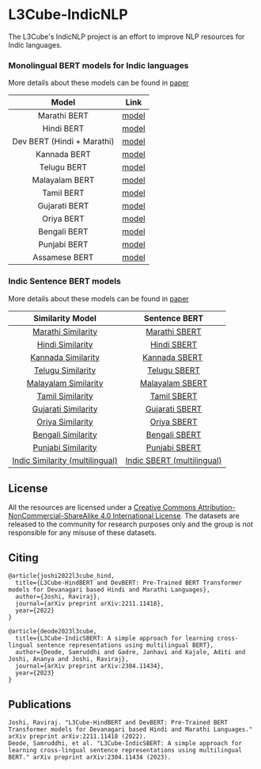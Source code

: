 # L3Cube-IndicNLP
The L3Cube's IndicNLP project is an effort to improve NLP resources for Indic languages.

### Monolingual BERT models for Indic languages
More details about these models can be found in <a href="https://arxiv.org/abs/2211.11418"> paper </a>

|Model|Link|
|:--------:|:----:|
|Marathi BERT|<a href='https://huggingface.co/l3cube-pune/marathi-bert-v2'> model </a>|
|Hindi BERT|<a href='https://huggingface.co/l3cube-pune/hindi-bert-v2'> model </a>|
|Dev BERT (Hindi + Marathi)|<a href='https://huggingface.co/l3cube-pune/hindi-marathi-dev-bert'> model </a>|
|Kannada BERT|<a href='https://huggingface.co/l3cube-pune/kannada-bert'> model </a>|
|Telugu BERT|<a href='https://huggingface.co/l3cube-pune/telugu-bert'> model </a>|
|Malayalam BERT|<a href='https://huggingface.co/l3cube-pune/malayalam-bert'> model </a>|
|Tamil BERT|<a href='https://huggingface.co/l3cube-pune/tamil-bert'> model </a>|
|Gujarati BERT|<a href='https://huggingface.co/l3cube-pune/gujarati-bert'> model </a>|
|Oriya BERT|<a href='https://huggingface.co/l3cube-pune/odia-bert'> model </a>|
|Bengali BERT|<a href='https://huggingface.co/l3cube-pune/bengali-bert'> model </a>|
|Punjabi BERT|<a href='https://huggingface.co/l3cube-pune/punjabi-bert'> model </a>|
|Assamese BERT|<a href='https://huggingface.co/l3cube-pune/assamese-bert'> model </a>|

### Indic Sentence BERT models
More details about these models can be found in <a href="https://arxiv.org/abs/2304.11434"> paper </a>

|Similarity Model|Sentence BERT|
|:--------:|:--------:|
|<a href='https://huggingface.co/l3cube-pune/marathi-sentence-similarity-sbert'> Marathi Similarity </a> |<a href='https://huggingface.co/l3cube-pune/marathi-sentence-bert-nli'> Marathi SBERT</a>|
|<a href='https://huggingface.co/l3cube-pune/hindi-sentence-similarity-sbert'> Hindi Similarity </a> |<a href='https://huggingface.co/l3cube-pune/hindi-sentence-bert-nli'> Hindi SBERT</a>|
|<a href='https://huggingface.co/l3cube-pune/kannada-sentence-similarity-sbert'> Kannada Similarity </a> |<a href='https://huggingface.co/l3cube-pune/kannada-sentence-bert-nli'> Kannada SBERT</a> |
|<a href='https://huggingface.co/l3cube-pune/telugu-sentence-similarity-sbert'> Telugu Similarity </a> |<a href='https://huggingface.co/l3cube-pune/telugu-sentence-bert-nli'> Telugu SBERT</a>|
|<a href='https://huggingface.co/l3cube-pune/malayalam-sentence-similarity-sbert'> Malayalam Similarity </a> |<a href='https://huggingface.co/l3cube-pune/malayalam-sentence-bert-nli'> Malayalam SBERT</a>|
|<a href='https://huggingface.co/l3cube-pune/tamil-sentence-similarity-sbert'> Tamil Similarity </a> |<a href='https://huggingface.co/l3cube-pune/tamil-sentence-bert-nli'> Tamil SBERT</a>|
|<a href='https://huggingface.co/l3cube-pune/gujarati-sentence-similarity-sbert'> Gujarati Similarity </a> |<a href='https://huggingface.co/l3cube-pune/gujarati-sentence-bert-nli'> Gujarati SBERT</a>|
|<a href='https://huggingface.co/l3cube-pune/odia-sentence-similarity-sbert'> Oriya Similarity </a> |<a href='https://huggingface.co/l3cube-pune/odia-sentence-bert-nli'> Oriya SBERT</a>|
|<a href='https://huggingface.co/l3cube-pune/bengali-sentence-similarity-sbert'> Bengali Similarity </a> |<a href='https://huggingface.co/l3cube-pune/bengali-sentence-bert-nli'> Bengali SBERT</a>|
|<a href='https://huggingface.co/l3cube-pune/punjabi-sentence-similarity-sbert'> Punjabi Similarity </a> |<a href='https://huggingface.co/l3cube-pune/punjabi-sentence-bert-nli'> Punjabi SBERT</a>|
|<a href='https://huggingface.co/l3cube-pune/indic-sentence-similarity-sbert'> Indic Similarity (multilingual)</a> |<a href='https://huggingface.co/l3cube-pune/indic-sentence-bert-nli'> Indic SBERT (multilingual)</a>|

## License

All the resources are licensed under a <a rel="license" href="http://creativecommons.org/licenses/by-nc-sa/4.0/">Creative Commons Attribution-NonCommercial-ShareAlike 4.0 International License</a>. The datasets are released to the community for research purposes only and the group is not responsible for any misuse of these datasets.

## Citing
```
@article{joshi2022l3cube_hind,
  title={L3Cube-HindBERT and DevBERT: Pre-Trained BERT Transformer models for Devanagari based Hindi and Marathi Languages},
  author={Joshi, Raviraj},
  journal={arXiv preprint arXiv:2211.11418},
  year={2022}
}
```
```
@article{deode2023l3cube,
  title={L3Cube-IndicSBERT: A simple approach for learning cross-lingual sentence representations using multilingual BERT},
  author={Deode, Samruddhi and Gadre, Janhavi and Kajale, Aditi and Joshi, Ananya and Joshi, Raviraj},
  journal={arXiv preprint arXiv:2304.11434},
  year={2023}
}

```
## Publications
```
Joshi, Raviraj. "L3Cube-HindBERT and DevBERT: Pre-Trained BERT Transformer models for Devanagari based Hindi and Marathi Languages." arXiv preprint arXiv:2211.11418 (2022).
Deode, Samruddhi, et al. "L3Cube-IndicSBERT: A simple approach for learning cross-lingual sentence representations using multilingual BERT." arXiv preprint arXiv:2304.11434 (2023).
```
